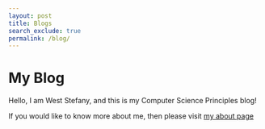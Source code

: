 ```yaml
---
layout: post
title: Blogs
search_exclude: true
permalink: /blog/
---
```


# My Blog

Hello, I am West Stefany, and this is my Computer Science Principles blog!

If you would like to know more about me, then please visit <a href="/about">my about page</a>